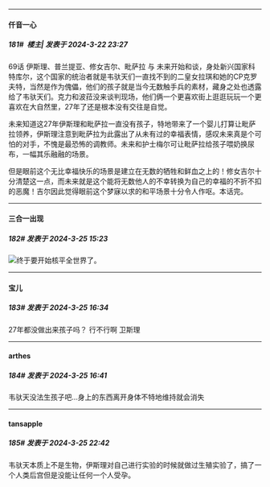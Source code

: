 ﻿
*****

####  仟音一心  
##### 181#         楼主| 发表于 2024-3-22 23:27

69话 伊斯理、普兰提亚、修女吉尔、毗萨拉 与 未来开始和谈，身处新兴国家科特库尔，这个国家的统治者就是韦驮天们一直找不到的二皇女拉琪和她的CP克罗夫特，当然是作为傀儡，他们的孩子就是当今无数触手兵的素材，藏身之处也透露给了韦驮天们。克力和波菈没来谈判现场，他们俩一个更喜欢街上逛逛玩玩一个更喜欢在大自然里，27年了还是根本没有交往是自觉。

未来知道这27年伊斯理和毗萨拉一直没有孩子，特地带来了一个婴儿打算让毗萨拉领养，伊斯理注意到毗萨拉为此露出了从未有过的幸福表情，感叹未来真是个可怕的对手，不愧是最恐怖的调教师。未来和护士梅尔可让毗萨拉给孩子喂奶换尿布，一幅其乐融融的场景。

但是眼前这个无比幸福快乐的场景是建立在无数的牺牲和鲜血之上的！修女吉尔十分清楚这一点，而未来就是这个能将无数他人的不幸转换为自己的幸福的不折不扣的恶魔！吉尔因此觉得眼前这个梦寐以求的和平场景十分令人作呕。本话完。


*****

####  三合一出现  
##### 182#       发表于 2024-3-25 15:23

<img src="https://static.saraba1st.com/image/smiley/face2017/001.png" referrerpolicy="no-referrer">终于要开始核平全世界了。


*****

####  宝儿  
##### 183#       发表于 2024-3-25 16:34

27年都没做出来孩子吗？ 行不行啊 卫斯理


*****

####  arthes  
##### 184#       发表于 2024-3-25 16:41

韦驮天没法生孩子吧...身上的东西离开身体不特地维持就会消失


*****

####  tansapple  
##### 185#       发表于 2024-3-25 22:42

韦驮天本质上不是生物，伊斯理对自己进行实验的时候就做过生殖实验了，搞了一个人类后宫但是没能让任何一个人受孕。

